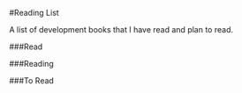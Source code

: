 #Reading List

A list of development books that I have read and plan to read.

###Read



###Reading



###To Read
